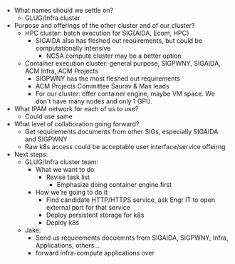 * What names should we settle on?
  * GLUG/Infra cluster
* Purpose and offerings of the other cluster and of our cluster?
  * HPC cluster: batch execution for SIG{AIDA, Ecom, HPC}
    * SIGAIDA also has fleshed out requirements, but could be computationally intensive
      * NCSA compute cluster may be a better option
  * Container execution cluster: general purpose, SIGPWNY, SIGAIDA, ACM Infra, ACM Projects
    * SIGPWNY has the most fleshed out requirements
    * ACM Projects Committee Saurav & Max leads
    * For our cluster: offer container engine, maybe VM space. We don't have many nodes and only 1 GPU.
* What IPAM network for each of us to use?
  * Could use same
* What level of collaboration going forward?
  * Get requirements documents from other SIGs, especially SIGAIDA and SIGPWNY
  * Raw k8s access could be acceptable user interface/service offeirng
* Next steps:
  * GLUG/Infra cluster team:
    * What we want to do
      * Revise task list
        * Emphasize doing container engine first
    * How we're going to do it
      * Find candidate HTTP/HTTPS service, ask Engr IT to open external port for that service
      * Deploy persistent storage for k8s
      * Deploy k8s
  * Jake:
    * Send us requirements docuemnts from SIGAIDA, SIGPWNY, Infra, Applications, others...
    * forward infra-compute applications over
